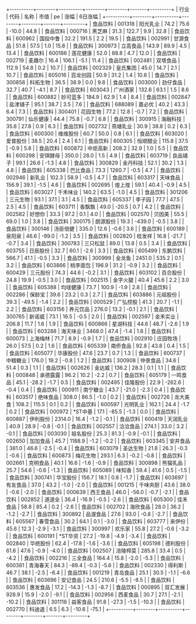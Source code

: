 +----------+--------+----------+--------+--------+-------+---------+
|   行业   |  代码  |   名称   |  市值  |   pe   | 涨幅  | 6日涨幅 |
+----------+--------+----------+--------+--------+-------+---------+
| 食品饮料 | 001318 | 阳光乳业 |  74.2  |  75.6  | -10.0 |  44.8   |
| 食品饮料 | 000716 |  黑芝麻  |  31.3  | 122.7  |  9.9  |  32.8   |
| 食品饮料 | 600962 | 国投中鲁 |  32.2  | 191.5  |  2.2  |  19.5   |
| 食品饮料 | 002991 | 甘源食品 |  51.8  |  57.5  |  1.0  |  15.8   |
| 食品饮料 | 300973 | 立高食品 | 143.9  |  89.9  |  4.5  |  13.4   |
| 食品饮料 | 600186 | 莲花健康 |  52.0  |  88.8  |  4.7  |  12.0   |
| 食品饮料 | 002719 |  麦趣尔  |  16.4  | 106.1  | -5.1  |  11.4   |
| 食品饮料 | 002481 | 双塔食品 | 112.9  |  54.8  |  0.2  |  10.7   |
| 食品饮料 | 002329 | 皇氏集团 |  45.0  |  14.7  |  2.1  |  10.7   |
| 食品饮料 | 605016 | 百龙创园 |  50.9  |  31.2  |  1.4  |  10.6   |
| 食品饮料 | 300858 | 科拓生物 |  36.5  |  38.9  |  0.0  |   9.8   |
| 食品饮料 | 003000 | 劲仔食品 |  32.7  |  40.7  | -4.1  |   8.7   |
| 食品饮料 | 603043 | 广州酒家 | 132.6  |  63.1  |  1.5  |   8.6   |
| 食品饮料 | 600882 | 妙可蓝多 | 184.9  |  62.9  |  1.4  |   8.4   |
| 食品饮料 | 002847 | 盐津铺子 |  95.1  |  38.7  |  3.5  |   7.6   |
| 食品饮料 | 688089 |  嘉必优  |  40.2  |  43.3  |  6.4  |   7.3   |
| 食品饮料 | 300401 | 花园生物 |  77.2  |  12.8  | -0.7  |   7.2   |
| 食品饮料 | 300791 | 仙乐健康 |  44.4  |  75.8  | -0.7  |   6.8   |
| 食品饮料 | 300915 | 海融科技 |  35.8  |  27.8  |  0.9  |   6.3   |
| 食品饮料 | 002732 | 燕塘乳业 |  30.9  |  38.8  |  0.2  |   6.3   |
| 食品饮料 | 600300 | 维维股份 |  60.7  |  50.0  |  0.8  |   6.1   |
| 食品饮料 | 603020 | 爱普股份 |  38.5  |  20.4  |  2.4  |   6.1   |
| 食品饮料 | 600305 | 恒顺醋业 | 115.8  |  37.5  | -0.9  |   5.8   |
| 食品饮料 | 600872 | 中炬高新 | 208.2  |  32.9  |  1.0  |   5.5   |
| 食品饮料 | 600298 | 安琪酵母 | 350.0  |  28.0  |  1.5  |   4.9   |
| 食品饮料 | 603719 | 良品铺子 |  99.1  |  26.6  | -1.3  |   4.8   |
| 食品饮料 | 300829 | 金丹科技 |  52.1  |  30.2  |  1.3  |   4.8   |
| 食品饮料 | 605338 | 巴比食品 |  73.3  | 1260.7 | -0.5  |   4.7   |
| 食品饮料 | 002946 |  新乳业  | 102.3  |  58.9  | -0.5  |   4.7   |
| 食品饮料 | 603317 | 天味食品 | 156.9  |  39.1  | -1.5  |   4.6   |
| 食品饮料 | 002695 |  煌上煌  |  59.1  |  40.4  | -0.9  |   4.5   |
| 食品饮料 | 603027 | 千禾味业 | 140.2  |  63.5  | -1.0  |   4.5   |
| 食品饮料 | 301206 | 三元生物 |  93.1  |  37.1  |  3.1  |   4.5   |
| 食品饮料 | 605337 |  李子园  |  77.7  |  47.5  |  2.5  |   4.5   |
| 食品饮料 | 603711 |  香飘飘  |  49.0  | -20.5  |  0.7  |   4.2   |
| 食品饮料 | 002582 |  好想你  |  33.3  |  97.2  |  0.1  |   4.0   |
| 食品饮料 | 002570 |  贝因美  |  55.5  |  69.0  |  1.0  |   3.8   |
| 食品饮料 | 300175 | 朗源股份 |  19.3  | -439.0 | -0.5  |   3.8   |
| 食品饮料 | 300146 | 汤臣倍健 | 335.0  |  12.6  | -0.6  |   3.6   |
| 食品饮料 | 600189 |  泉阳泉  |  46.6  | -99.0  | -1.2  |   3.5   |
| 食品饮料 | 002820 |  桂发祥  |  16.8  | -21.7  | -0.7  |   3.4   |
| 食品饮料 | 300783 | 三只松鼠 |  89.0  |  13.8  |  0.5  |   3.4   |
| 食品饮料 | 603755 | 日辰股份 |  32.7  |  60.1  | -2.6  |   3.3   |
| 食品饮料 | 605499 | 东鹏饮料 | 566.7  |  41.1  | -0.5  |   3.3   |
| 食品饮料 | 300999 |  金龙鱼  | 2451.0 | 535.2  |  0.1  |   3.2   |
| 食品饮料 | 603866 | 桃李面包 | 196.9  |  31.2  | -0.9  |   3.2   |
| 食品饮料 | 600429 | 三元股份 |  74.3  |  44.6  | -0.2  |   3.1   |
| 食品饮料 | 603102 | 百合股份 |  24.8  |  19.9  | -0.5  |   3.0   |
| 食品饮料 | 002515 | 金字火腿 |  40.4  |  45.6  |  2.2  |   3.0   |
| 食品饮料 | 605388 | 均瑶健康 |  73.7  | 100.9  | -1.9  |   2.8   |
| 食品饮料 | 002286 |  保龄宝  |  39.6  |  23.2  |  0.3  |   2.7   |
| 食品饮料 | 603886 | 元祖股份 |  39.3  | -49.5  | -1.4  |   2.2   |
| 食品饮料 | 000529 | 广弘控股 |  41.3  |  20.7  | -1.1  |   2.2   |
| 食品饮料 | 603156 | 养元饮品 | 276.0  |  13.2  | -0.1  |   2.1   |
| 食品饮料 | 300765 |  新诺威  |  73.1  |  16.5  | -0.5  |   2.0   |
| 食品饮料 | 002597 | 金禾实业 | 206.8  |  11.7  |  1.6  |   1.9   |
| 食品饮料 | 600866 | 星湖科技 |  44.6  |  48.7  | -2.6  |   1.9   |
| 食品饮料 | 603288 | 海天味业 | 3468.0 |  47.4  | -1.4  |   1.8   |
| 食品饮料 | 600073 | 上海梅林 |  71.7  |  8.9   | -0.9  |   1.7   |
| 食品饮料 | 002910 | 庄园牧场 |  26.0  |  57.5  |  0.2  |   1.6   |
| 食品饮料 | 605339 | 南侨食品 |  92.8  |  43.8  |  0.4  |   1.5   |
| 食品饮料 | 605077 | 华康股份 |  47.6  |  23.7  |  0.7  |   1.3   |
| 食品饮料 | 600737 | 中粮糖业 | 176.0  |  19.2  | -0.8  |   1.2   |
| 食品饮料 | 300908 | 仲景食品 |  34.6  |  51.4  |  0.3  |   1.1   |
| 食品饮料 | 002626 |  金达威  | 136.2  |  28.3  |  0.1  |   1.1   |
| 食品饮料 | 000848 | 承德露露 |  96.2  |  10.2  | -2.2  |   0.7   |
| 食品饮料 | 605179 | 一鸣食品 |  45.1  | -28.2  | -1.7  |   0.5   |
| 食品饮料 | 002495 | 佳隆股份 |  22.9  | -262.6 | -0.4  |   0.4   |
| 食品饮料 | 000911 | 南宁糖业 |  43.7  | -21.0  | -2.3  |   0.4   |
| 食品饮料 | 603517 | 绝味食品 | 308.0  |  86.5  | -1.0  |   0.2   |
| 食品饮料 | 002726 | 龙大美食 | 108.2  | 115.5  |  0.1  |   0.2   |
| 食品饮料 | 600597 | 光明乳业 | 162.1  |  24.4  | -1.7  |   0.2   |
| 食品饮料 | 000972 | *ST中基  |  17.1  | -85.5  | -1.3  |   0.0   |
| 食品饮料 | 600887 | 伊利股份 | 2314.0 |  16.4  | -1.2  |  -0.1   |
| 食品饮料 | 600419 | 天润乳业 |  40.9  |  28.9  | -0.8  |  -0.1   |
| 食品饮料 | 002557 | 洽洽食品 | 274.1  |  33.0  |  3.2  |  -0.1   |
| 食品饮料 | 003030 | 祖名股份 |  25.3  |  81.3  | -0.9  |  -0.1   |
| 食品饮料 | 002650 | 加加食品 |  45.7  | 1188.9 | -1.2  |  -0.2   |
| 食品饮料 | 603345 | 安井食品 | 381.0  |  46.6  | -2.5  |  -0.4   |
| 食品饮料 | 603079 | 圣达生物 |  21.8  |  26.3  | -0.3  |  -0.6   |
| 食品饮料 | 600873 | 梅花生物 | 293.1  |  6.3   | -0.2  |  -0.8   |
| 食品饮料 | 002661 | 克明食品 |  40.1  |  16.6  | -1.6  |  -0.9   |
| 食品饮料 | 300898 | 熊猫乳品 |  25.7  |  54.6  | -0.6  |  -1.3   |
| 食品饮料 | 605089 |  味知香  |  59.4  |  41.6  |  0.5  |  -1.5   |
| 食品饮料 | 300741 | 华宝股份 | 156.7  |  18.1  |  0.8  |  -1.7   |
| 食品饮料 | 603697 | 有友食品 |  37.0  |  43.2  | -1.0  |  -2.0   |
| 食品饮料 | 001215 | 千味央厨 |  43.6  |  38.0  | -0.6  |  -2.0   |
| 食品饮料 | 000639 | 西王食品 |  46.0  | -56.0  | -0.7  |  -2.1   |
| 食品饮料 | 002852 |  道道全  |  36.4  | -16.9  | -0.5  |  -2.6   |
| 食品饮料 | 605300 | 佳禾食品 |  58.8  |  85.4  |  0.2  |  -2.6   |
| 食品饮料 | 002702 | 海欣食品 |  28.0  |  36.2  | -1.2  |  -2.7   |
| 食品饮料 | 300892 | 品渥食品 |  27.6  |  93.0  | -0.8  |  -2.7   |
| 食品饮料 | 605567 | 春雪食品 |  30.2  |  64.1  |  0.1  |  -3.0   |
| 食品饮料 | 603777 |  来伊份  |  45.6  |  12.3  | -2.9  |  -3.1   |
| 食品饮料 | 300997 |  欢乐家  |  55.8  |  27.2  | -0.6  |  -3.2   |
| 食品饮料 | 600191 | *ST华资  |  27.2  | -19.8  | -4.9  |  -3.4   |
| 食品饮料 | 002840 | 华统股份 |  62.4  | -17.8  | -1.6  |  -3.6   |
| 食品饮料 | 605198 | 德利股份 |  61.6  |  47.6  | -0.9  |  -4.0   |
| 食品饮料 | 002507 | 涪陵榨菜 | 285.8  |  33.4  |  0.5  |  -4.2   |
| 食品饮料 | 002216 | 三全食品 | 164.4  |  15.8  | -2.0  |  -5.3   |
| 食品饮料 | 600381 | 青海春天 |  84.3  | -89.4  | -0.3  |  -5.6   |
| 食品饮料 | 002330 |  得利斯  |  46.7  |  38.1  | -2.5  |  -6.4   |
| 食品饮料 | 001219 | 青岛食品 |  25.1  |  30.5  | -1.1  |  -6.6   |
| 食品饮料 | 603696 | 安记食品 |  24.5  | 210.6  | -5.5  |  -8.5   |
| 食品饮料 | 603536 | 惠发食品 |  17.2  | -14.3  | -1.3  |  -8.7   |
| 食品饮料 | 000895 | 双汇发展 | 928.9  |  15.9  | -2.0  |  -9.1   |
| 食品饮料 | 002956 | 西麦食品 |  30.7  |  27.1  | -2.1  |  -10.2  |
| 食品饮料 | 301116 | 益客食品 |  91.8  | -27.3  | -1.5  |  -10.3  |
| 食品饮料 | 002770 |  科迪退  |  6.5   |  6.3   | -10.6 |  -75.1  |
+----------+--------+----------+--------+--------+-------+---------+
